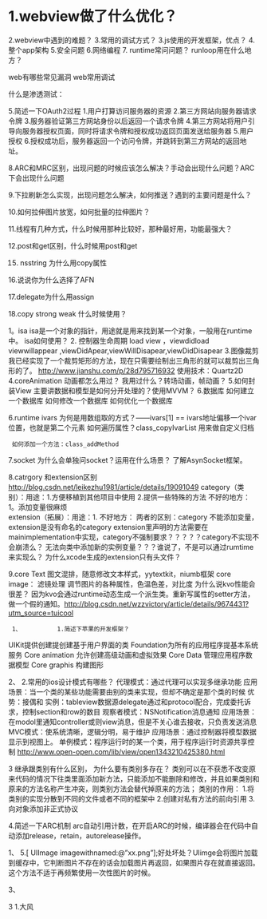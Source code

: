 # 1.webview做了什么优化？
2.webview中遇到的难题？
3.常用的调试方式？
3.js使用的开发框架，优点？
4.整个app架构
5.安全问题
6.网络编程
7.
runtime常问问题？
runloop用在什么地方？

web有哪些常见漏洞
web常用调试

什么是渗透测试：




5.简述一下OAuth2过程
1.用户打算访问服务器的资源
2.第三方网站向服务器请求令牌
3.服务器验证第三方网站身份以后返回一个请求令牌
4.第三方网站将用户引导向服务器授权页面，同时将请求令牌和授权成功返回页面发送给服务器
5.用户授权
6.授权成功后，服务器返回一个访问令牌，并跳转到第三方网站的返回地址。


8.ARC和MRC区别，出现问题的时候应该怎么解决？手动会出现什么问题？ARC下会出现什么问题

9.下拉刷新怎么实现，出现问题怎么解决，如何推送？遇到的主要问题是什么？

10.如何拉伸图片放宽，如何批量的拉伸图片？

11.线程有几种方式，什么时候用那种比较好，那种最好用，功能最强大？

12.post和get区别，什么时候用post和get

15. nsstring 为什么用copy属性

16.说说你为什么选择了AFN

17.delegate为什么用assign

18.copy strong weak 什么时候使用？

1。isa
      isa是一个对象的指针，用途就是用来找到某一个对象，一般用在runtime中。
      isa如何使用？
2. 控制器生命周期
     load view ，viewdidload viewwillappear ,viewDidApear,viewWillDisapear,viewDidDisapear
3.图像裁剪
     我已经实现了一个裁剪矩形的方法，现在只需要绘制出三角形的就可以裁剪出三角形的了。
http://www.jianshu.com/p/28d795716932
     使用技术：Quartz2D
4.coreAnimation
     动画都怎么用过？
     我用过什么？转场动画，帧动画？
5.如何封装View 
     主要讲数据和模型是如何分开处理的？使用MVVM？
6.数据库
     如何建立一个数据库
     如何修改一个数据库
     如何优化一个数据库

6.runtime
     ivars 为何是用数组取的方式？——ivars[1] == ivars地址偏移一个ivar位置，也就是第二个元素
     如何遍历属性？class_copyIvarList
          用来做自定义归档
     
     如何添加一个方法：class_addMethod
7.socket
     为什么会单独问socket？运用在什么场景？
     了解AsynSocket框架。

8.catrgory 和extension区别
http://blog.csdn.net/leikezhu1981/article/details/19091049
     category（类别）：用途：1.方便移植到其他项目中使用  2.提供一些特殊的方法 
          不好的地方：1。添加变量很麻烦  
     extension（拓展）：用途：1.
          不好地方：
     两者的区别：category 不能添加变量，extension是没有命名的category
extension里声明的方法需要在mainimplementation中实现，category不强制要求？？？？？category不实现不会崩溃么？
无法向类中添加新的实例变量？？？谁说了，不是可以通过rumtime来实现么？
为什么xcode生成的extension只有头文件？


9.core Text
     图文混排，随意修改文本样式，yytextkit，niumb框架
core image：
     滤镜处理
     调节图片的各种属性，色温色差，对比度
为什么说kvo性能会很差？
     因为kvo会通过runtime动态生成一个派生类。重新写属性的setter方法，做一个假的通知。http://blog.csdn.net/wzzvictory/article/details/9674431?utm_source=tuicool
     
     
     1、          1.简述下苹果的开发框架？
UIKit提供创建提创建基于用户界面的类
Foundation为所有的应用程序提基本系统服务
Core animation 允许创建高级动画和虚拟效果
Core Data 管理应用程序数据模型
Core graphis 构建图形
 
2、          2.常用的ios设计模式有哪些？
代理模式：通过代理可以实现多继承功能
应用场景：当一个类的某些功能需要由别的类来实现，但却不确定是那个类的时候
优势：接偶和
实例：tableview数据源delegate通过和protocol配合，完成委托诉求，控制section和row的数目
观察者模式：NSNotification消息通知
应用场景：在modol里通知controller或则view消息，但是不关心谁去接收，只负责发送消息
MVC模式：使系统清晰，逻辑分明，易于维护
应用场景：通过控制器将模型数据显示到视图上。
单例模式：程序运行时的某一个类，用于程序运行时资源共享控制
 http://www.open-open.com/lib/view/open1343210425380.html

3  继承跟类别有什么区别， 为什么要有类别多存在？
类别可以在不获悉不改变原来代码的情况下往类里面添加新方法，只能添加不能删除和修改，并且如果类别和原来的方法名称产生冲突，则类别方法会替代掉原来的方法；
类别的作用：
1.将类别的实现分散到不同的文件或者不同的框架中
2.创建对私有方法的前向引用
3.向对象添加非正式协议

4.简述一下ARC机制
arc自动引用计数，在开启ARC的时候，编译器会在代码中自动添加release，retain，autorelease操作。

1、          5.[ UIImage  imagewithnamed:@”xx.png”];好处坏处？UIimge会将图片加载到缓存中，它判断图片不存在的话会加载图片再返回，如果图片存在就直接返回。这个方法不适于再频繁使用一次性图片的时候。


3、        


3
1.大风

